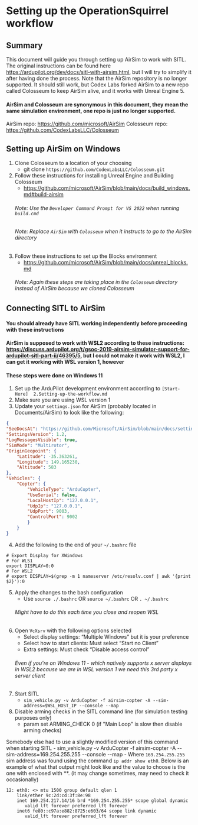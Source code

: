 # Setting up the OperationSquirrel workflow

## Summary
This document will guide you through setting up AirSim to work with SITL.  The original instructions can be found here https://ardupilot.org/dev/docs/sitl-with-airsim.html, but I will try to simplify it after having done the process.  Note that the AirSim repository is no longer supported.  It should still work, but Codex Labs forked AirSim to a new repo called Colosseum to keep AirSim alive, and it works with Unreal Engine 5.

#### AirSim and Colosseum are synonymous in this document, they mean the same simulation environment, one repo is just no longer supported.

AirSim repo: https://github.com/microsoft/AirSim
Colosseum repo: https://github.com/CodexLabsLLC/Colosseum

## Setting up AirSim on Windows
1. Clone Colosseum to a location of your choosing
    - git clone `https://github.com/CodexLabsLLC/Colosseum.git`
2. Follow these instructions for installing Unreal Engine and Building Colosseum
    - https://github.com/microsoft/AirSim/blob/main/docs/build_windows.md#build-airsim
    ###### Note: Use the `Developer Command Prompt for VS 2022` when running `build.cmd`
    ###### Note: Replace `AirSim` with `Colosseum` when it instructs to go to the AirSim directory
3. Follow these instructions to set up the Blocks environment
    - https://github.com/microsoft/AirSim/blob/main/docs/unreal_blocks.md
    ###### Note: Again these steps are taking place in the `Colosseum` directory instead of AirSim because we cloned Colosseum

## Connecting SITL to AirSim
#### You should already have SITL working independently before proceeding with these instructions
#### AirSim is supposed to work with WSL2 according to these instructions: https://discuss.ardupilot.org/t/gsoc-2019-airsim-simulator-support-for-ardupilot-sitl-part-ii/46395/5, but I could not make it work with WSL2, I can get it working with WSL version 1, however
#### These steps were done on Windows 11
1. Set up the ArduPilot development environment according to `[Start-Here] 
2.Setting-up-the-workflow.md`
2. Make sure you are using WSL version 1
3. Update your `settings.json` for AirSim (probably located in Documents/AirSim) to look like the following:
```json
{
"SeeDocsAt": "https://github.com/Microsoft/AirSim/blob/main/docs/settings.md",
"SettingsVersion": 1.2,
"LogMessagesVisible": true,
"SimMode": "Multirotor",
"OriginGeopoint": {
    "Latitude": -35.363261,
    "Longitude": 149.165230,
    "Altitude": 583
},
"Vehicles": {
    "Copter": {
        "VehicleType": "ArduCopter",
        "UseSerial": false,
        "LocalHostIp": "127.0.0.1",
        "UdpIp": "127.0.0.1",
        "UdpPort": 9003,
        "ControlPort": 9002
        }
    }
}
```
4. Add the following to the end of your `~/.bashrc` file
```
# Export Display for XWindows
# For WLS1
export DISPLAY=0:0
# For WSL2
# export DISPLAY=$(grep -m 1 nameserver /etc/resolv.conf | awk '{print $2}'):0
```
5. Apply the changes to the bash configuration
    - Use `source ./.bashrc` OR `source ~/.bashrc` OR `. ~/.bashrc`
    ###### Might have to do this each time you close and reopen WSL
6. Open `VcXsrv` with the following options selected
    - Select display settings: “Multiple Windows” but it is your preference
    - Select how to start clients: Must select “Start no Client”
    - Extra settings: Must check “Disable access control”
    ###### Even if you're on Windows 11 - which natively supports x server displays in WSL2 because we are in WSL version 1 we need this 3rd party x server client
7. Start SITL
    - `sim_vehicle.py -v ArduCopter -f airsim-copter -A --sim-address=$WSL_HOST_IP --console --map`
8. Disable arming checks in the SITL command line (for simulation testing purposes only)
    - param set ARMING_CHECK 0 (if "Main Loop" is slow then disable arming checks)

Somebody else had to use a slightly modified version of this command when starting SITL
    - sim_vehicle.py -v ArduCopter -f airsim-copter -A --sim-address=169.254.255.255 --console --map
    - Where `169.254.255.255` sim address was found using the command `ip addr show eth0`.  Below is an example of what that output might look like and the value to choose is the one with enclosed with **.  (it may change sometimes, may need to check it occasionally)
```
12: eth0: <> mtu 1500 group default qlen 1
    link/ether 9c:2d:cd:3f:8e:98
    inet 169.254.217.14/16 brd *169.254.255.255* scope global dynamic
       valid_lft forever preferred_lft forever
    inet6 fe80::c97a:e882:8725:e603/64 scope link dynamic
       valid_lft forever preferred_lft forever
```